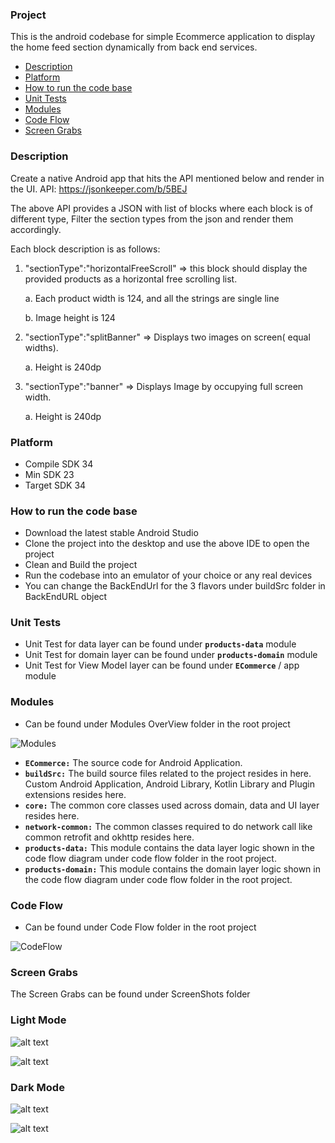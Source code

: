 ### Project

This is the android codebase for simple Ecommerce application to display the home feed section dynamically from back end services.

- [Description](#description)
- [Platform](#platform)
- [How to run the code base](#how-to-run-the-code-base)
- [Unit Tests](#unit-tests)
- [Modules](#modules)
- [Code Flow](#code-flow)
- [Screen Grabs](#screen-grabs)


### Description

Create a native Android app that hits the API mentioned below and render in the UI.
API: https://jsonkeeper.com/b/5BEJ

The above API provides a JSON with list of blocks where each block is of different type, Filter
the section types from the json and render them accordingly.

Each block description is as follows:

1. "sectionType":"horizontalFreeScroll" => this block should display the
   provided products as a horizontal free scrolling list.
   
   a. Each product width is 124, and all the strings are single line
   
   b. Image height is 124
   
3. "sectionType":"splitBanner" => Displays two images on screen( equal
   widths).
   
   a. Height is 240dp
   
5. "sectionType":"banner" => Displays Image by occupying full screen
   width.
   
   a. Height is 240dp


### Platform

- Compile SDK 34
- Min SDK 23
- Target SDK 34

### How to run the code base

- Download the latest stable Android Studio
- Clone the project into the desktop and use the above IDE to open the project
- Clean and Build the project
- Run the codebase into an emulator of your choice or any real devices
- You can change the BackEndUrl for the 3 flavors under buildSrc folder in BackEndURL object

### Unit Tests

- Unit Test for data layer can be found under **`products-data`** module
- Unit Test for domain layer can be found under **`products-domain`** module
- Unit Test for View Model layer can be found under **`ECommerce`** / app module

### Modules

- Can be found under Modules OverView folder in the root project

![Modules](https://github.com/GeorgePeterPandian/ECommerce/blob/main/Modules%20Overview/ModulesOverview.png)

- **`ECommerce:`** The source code for Android Application.
- **`buildSrc:`** The build source files related to the project resides in here. Custom Android
  Application, Android Library, Kotlin Library and Plugin extensions resides here.
- **`core:`** The common core classes used across domain, data and UI layer resides here.
- **`network-common:`** The common classes required to do network call like common retrofit and
  okhttp resides here.
- **`products-data:`** This module contains the data layer logic shown in the code flow diagram under
  code flow folder in the root project.
- **`products-domain:`** This module contains the domain layer logic shown in the code flow diagram
  under code flow folder in the root project.


### Code Flow

- Can be found under Code Flow folder in the root project

![CodeFlow](https://github.com/GeorgePeterPandian/ECommerce/blob/main/CodeFlow/Ecommerce.png)


### Screen Grabs

The Screen Grabs can be found under ScreenShots folder

###  Light Mode

![alt text](https://github.com/GeorgePeterPandian/ECommerce/blob/main/Screenshots/LightMode/Screenshot_20240918-081622.png)


![alt text](https://github.com/GeorgePeterPandian/ECommerce/blob/main/Screenshots/LightMode/Screenshot_20240918-081627.png)



### Dark Mode

![alt text](https://github.com/GeorgePeterPandian/ECommerce/blob/main/Screenshots/DarkMode/Screenshot_20240918-081553.png)

![alt text](https://github.com/GeorgePeterPandian/ECommerce/blob/main/Screenshots/DarkMode/Screenshot_20240918-081601.png)
